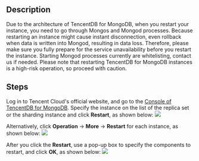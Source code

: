 ## Description ##
Due to the architecture of TencentDB for MongoDB, when you restart your instance, you need to go through Mongos and Mongod processes. Because restarting an instance might cause instant disconnection, even rollback when data is written into Mongod,  resulting in data loss. Therefore, please make sure you fully prepare for the service unavailability before you restart the instance. Starting Mongod processes currently are whitelisting, contact us if needed. Please note that restarting TencentDB for MongoDB instances is a high-risk operation, so proceed with caution.

## Steps ##
Log in to Tencent Cloud's official website, and go to the [Console of TencentDB for MongoDB](https://console.cloud.tencent.com/mongodb). Specify the instance on the list of the replica set or the sharding instance and click **Restart**, as shown below:
![](https://main.qcloudimg.com/raw/f9970b086c8d84dee900e72e320f2fbf.png)

Alternatively, click **Operation** -> **More** -> **Restart** for each instance, as shown below:
![](https://main.qcloudimg.com/raw/712e6bc5b00ede03cccf0855affe0d22.png)

After you click the **Restart**, use a pop-up box to specify the components to restart, and click **OK**, as shown below:
![](https://main.qcloudimg.com/raw/b6331e32eb64212ceb7fc4bed98ddff7.png)

